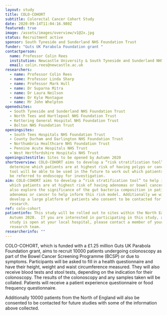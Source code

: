 ```yaml
---
layout: study
title: COLO-COHORT
subtitle: Colorectal Cancer Cohort Study
date: 2020-09-14T11:04:16.980Z
featured: true
image: /assets/images/overview/v1@2x.jpg
status: Recruitment active
sponsor: South Tyneside and Sunderland NHS Foundation Trust
funder: "Guts UK Parabola Foundation grant "
contactperson:
  name: Professor Colin Rees
  institution: Newcastle University & South Tyneside and Sunderland NHS Trust
  email: colin.rees@newcastle.ac.uk
researchers:
  - name: Professor Colin Rees
  - name: Professor Linda Sharp
  - name: Professor Mark Hull
  - name: Dr Suparna Mitra
  - name: Dr Laura Neilson
  - name: Dr Kyle Montague
  - name: Mr John Whelpton
openedsites:
  - South Tyneside and Sunderland NHS Foundation Trust
  - North Tees and Hartlepool NHS Foundation Trust
  - Kettering General Hospital NHS Foundation Trust
  - Bolton NHS Foundation Trust
openingsites:
  - South Tees Hospitals NHS Foundation Trust
  - County Durham and Darlington NHS Foundation Trust
  - Northumbria Healthcare NHS Foundation Trust
  - Pennine Acute Hospitals NHS Trust
  - West Hertfordshire Hospitals NHS Trust
openingsitestitle: Sites to be opened by Autumn 2020
shortoverview: COLO-COHORT aims to develop a “risk stratification tool” to help
  determine which patients are at highest risk of having polyps or cancer; this
  tool will be able to be used in the future to work out which patients need to
  be referred to endoscopy for investigation.
aim: COLO-COHORT aims to develop a “risk stratification tool” to help identify
  which patients are at highest risk of having adenomas or bowel cancer. We will
  also explore the significance of the gut bacteria composition in patients with
  adenomas or cancer to help inform this risk model. Additionally we will
  develop a large platform of patients who consent to be contacted for future
  research.
ref: colo-cohort
patientinfo: This study will be rolled out to sites within the North East by
  Autumn 2020.  If you are interested in participating in this study, and if the
  study is open at your local hospital, please contact a member of your local
  research team.
researcherinfo: ""
---
```

COLO-COHORT, which is funded with a £1.25 million Guts UK Parabola Foundation grant, aims to recruit 10000 patients undergoing colonoscopy as part of ​the Bowel Cancer Screening Programme (BCSP​) or due to symptoms. Participants will be asked to fill in a health questionnaire and have their height, weight and waist circumference measured. They will also receive blood tests and stool tests, depending on the indication for their colonoscopy. The results of the colonoscopy and any samples taken will be collated. Patients will receive a patient experience questionnaire or food frequency questionnaire. 

<!-- !\\\\[Sample photo](/assets/images/studies/samples2.jpg)
  -->

Additionally 10000 patients from the North of England will also be consented to be contacted for future studies with some of the information above collected.